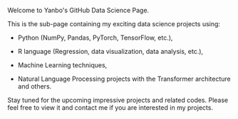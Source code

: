 Welcome to Yanbo's GitHub Data Science Page. 

This is the sub-page containing my exciting data science projects using:

- Python (NumPy, Pandas, PyTorch, TensorFlow, etc.), 
                              
- R language (Regression, data visualization, data analysis, etc.),

- Machine Learning techniques, 

- Natural Language Processing projects with the Transformer architecture and others. 

Stay tuned for the upcoming impressive projects and related codes. Please feel free to view it and contact me if you are interested in my projects.
